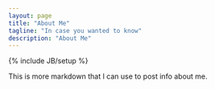 ```yaml
---
layout: page
title: "About Me"
tagline: "In case you wanted to know"
description: "About Me"
---
```

{% include JB/setup %}

This is more markdown that I can use to post info about me.